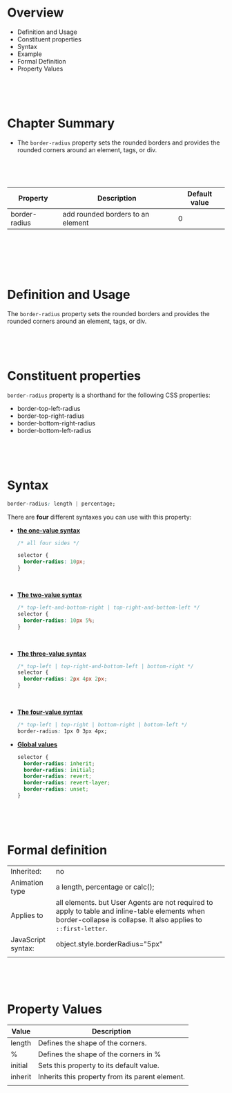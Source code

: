 # Overview

- Definition and Usage
- Constituent properties
- Syntax
- Example
- Formal Definition
- Property Values

&nbsp;

&nbsp;

# Chapter Summary

- The `border-radius` property sets the rounded borders and provides the rounded corners around an element, tags, or div.

&nbsp;

&nbsp;

| Property      | Description                       | Default value |
| ------------- | --------------------------------- | ------------- |
| border-radius | add rounded borders to an element | 0             |

&nbsp;

&nbsp;

&nbsp;

# Definition and Usage

The `border-radius` property sets the rounded borders and provides the rounded corners around an element, tags, or div.

&nbsp;

&nbsp;

# Constituent properties

`border-radius` property is a shorthand for the following CSS properties:

- border-top-left-radius
- border-top-right-radius
- border-bottom-right-radius
- border-bottom-left-radius

&nbsp;

&nbsp;

# Syntax

```css
border-radius: length | percentage;
```

There are **four** different syntaxes you can use with this property:

- <u>**the one-value syntax**</u>

  ```css
  /* all four sides */

  selector {
    border-radius: 10px;
  }
  ```

&nbsp;

- <u>**The two-value syntax**</u>

  ```css
  /* top-left-and-bottom-right | top-right-and-bottom-left */
  selector {
    border-radius: 10px 5%;
  }
  ```

&nbsp;

- <u>**The three-value syntax**</u>

  ```css
  /* top-left | top-right-and-bottom-left | bottom-right */
  selector {
    border-radius: 2px 4px 2px;
  }
  ```

&nbsp;

- <u>**The four-value syntax**</u>

  ```css
  /* top-left | top-right | bottom-right | bottom-left */
  border-radius: 1px 0 3px 4px;
  ```

- <u> **Global values**</u>

  ```css
  selector {
    border-radius: inherit;
    border-radius: initial;
    border-radius: revert;
    border-radius: revert-layer;
    border-radius: unset;
  }
  ```

&nbsp;

&nbsp;

# Formal definition

|                    |                                                                                                                                                                   |
| ------------------ | ----------------------------------------------------------------------------------------------------------------------------------------------------------------- |
| Inherited:         | no                                                                                                                                                                |
| Animation type     | a length, percentage or calc();                                                                                                                                   |
| Applies to         | all elements. but User Agents are not required to apply to table and inline-table elements when border-collapse is collapse. It also applies to `::first-letter`. |
| JavaScript syntax: | object.style.borderRadius="5px"                                                                                                                                   |
|                    |                                                                                                                                                                   |

&nbsp;

&nbsp;

# Property Values

| Value   | Description                                     |
| ------- | ----------------------------------------------- |
| length  | Defines the shape of the corners.               |
| %       | Defines the shape of the corners in %           |
| initial | Sets this property to its default value.        |
| inherit | Inherits this property from its parent element. |
|         |                                                 |
